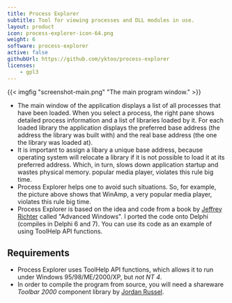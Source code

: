 ```yaml
---
title: Process Explorer
subtitle: Tool for viewing processes and DLL modules in use.
layout: product
icon: process-explorer-icon-64.png
weight: 6
software: process-explorer
active: false
githubUrl: https://github.com/yktoo/process-explorer
licenses:
    - gpl3
---
```


{{< imgfig "screenshot-main.png" "The main program window." >}}

* The main window of the application displays a list of all processes that have been loaded. When you select a process, the right pane shows detailed process information and a list of libraries loaded by it. For each loaded library the application displays the preferred base address (the address the library was built with) and the real base address (the one the library was loaded at).
* It is important to assign a libary a unique base address, because operating system will relocate a library if it is not possible to load it at its preferred address. Which, in turn, slows down application startup and wastes physical memory. popular media player, violates this rule big time.
* Process Explorer helps one to avoid such situations. So, for example, the picture above shows that WinAmp, a very popular media player, violates this rule big time.
* Process Explorer is based on the idea and code from a book by [Jeffrey Richter](http://www.jeffreyrichter.com) called "Advanced Windows". I ported the code onto Delphi (compiles in Delphi 6 and 7). You can use its code as an example of using ToolHelp API functions.

## Requirements

* Process Explorer uses ToolHelp API functions, which allows it to run under Windows 95/98/ME/2000/XP, but *not NT 4*.
* In order to compile the program from source, you will need a shareware *Toolbar 2000* component library by [Jordan Russel](http://www.jrsoftware.org/).
